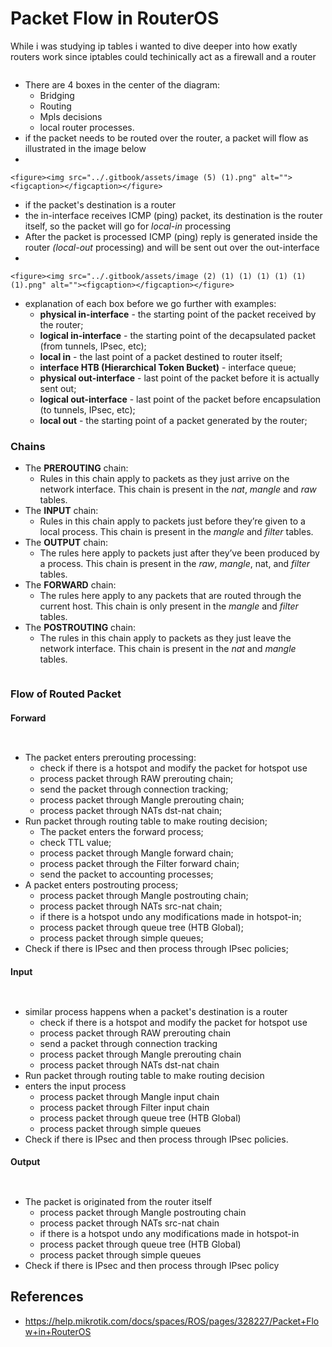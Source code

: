 # Packet Flow in RouterOS

While i was studying ip tables i wanted to dive deeper into how exatly routers work since iptables could techinically act as a firewall and a router

<figure><img src="../.gitbook/assets/image (1) (1) (1) (1) (1) (1) (1) (1) (1).png" alt=""><figcaption></figcaption></figure>

* There are 4 boxes in the center of the diagram:
  * Bridging
  * Routing
  * Mpls decisions
  * local router processes.
* if the packet needs to be routed over the router, a packet will flow as illustrated in the image below
*

    <figure><img src="../.gitbook/assets/image (5) (1).png" alt=""><figcaption></figcaption></figure>



* if the packet's destination is a router
* &#x20;the in-interface receives ICMP (ping) packet, its destination is the router itself, so the packet will go for _local-in_ processing
* After the packet is processed ICMP (ping) reply is generated inside the router _(local-out_ processing) and will be sent out over the out-interface
*

    <figure><img src="../.gitbook/assets/image (2) (1) (1) (1) (1) (1) (1).png" alt=""><figcaption></figcaption></figure>
* explanation of each box before we go further with examples:
  * **physical in-interface** - the starting point of the packet received by the router;
  * **logical in-interface** - the starting point of the decapsulated packet (from tunnels, IPsec, etc);
  * **local in** - the last point of a packet destined to router itself;
  * **interface HTB (Hierarchical Token Bucket)** - interface queue;
  * **physical out-interface** - last point of the packet before it is actually sent out;
  * **logical out-interface** - last point of the packet before encapsulation (to tunnels, IPsec, etc);
  * **local out** - the starting point of a packet generated by the router;



### Chains

* The **PREROUTING** chain:
  * Rules in this chain apply to packets as they just arrive on the network interface. This chain is present in the _nat_, _mangle_ and _raw_ tables.
* The **INPUT** chain:
  * Rules in this chain apply to packets just before they’re given to a local process. This chain is present in the _mangle_ and _filter_ tables.
* The **OUTPUT** chain:
  * The rules here apply to packets just after they’ve been produced by a process. This chain is present in the _raw_, _mangle_, nat, and _filter_ tables.
* The **FORWARD** chain:
  * The rules here apply to any packets that are routed through the current host. This chain is only present in the _mangle_ and _filter_ tables.
* The **POSTROUTING** chain:
  * The rules in this chain apply to packets as they just leave the network interface. This chain is present in the _nat_ and _mangle_ tables.

<figure><img src="../.gitbook/assets/image (3) (1) (1) (1) (1) (1).png" alt=""><figcaption></figcaption></figure>



### Flow of Routed Packet

#### Forward



<figure><img src="../.gitbook/assets/image (4) (1) (1) (1).png" alt=""><figcaption></figcaption></figure>

<figure><img src="../.gitbook/assets/image (5) (1) (1).png" alt=""><figcaption></figcaption></figure>

* The packet enters prerouting processing:
  * check if there is a hotspot and modify the packet for hotspot use
  * process packet through RAW prerouting chain;
  * send the packet through connection tracking;
  * process packet through Mangle prerouting chain;
  * &#x20;process packet through NATs dst-nat chain;
* Run packet through routing table to make routing decision;
  * The packet enters the forward process;
  * check TTL value;
  * process packet through Mangle forward chain;
  * process packet through the Filter forward chain;
  * send the packet to accounting processes;
* A packet enters postrouting process;
  * process packet through Mangle postrouting chain;
  * process packet through NATs src-nat chain;
  * if there is a hotspot undo any modifications made in hotspot-in;
  * process packet through queue tree (HTB Global);
  * process packet through simple queues;
* Check if there is IPsec and then process through IPsec policies;



#### Input

<figure><img src="../.gitbook/assets/image (6) (1).png" alt=""><figcaption></figcaption></figure>

<figure><img src="../.gitbook/assets/image (7) (1).png" alt=""><figcaption></figcaption></figure>

* similar process happens when a packet's destination is a router
  * check if there is a hotspot and modify the packet for hotspot use
  * process packet through RAW prerouting chain
  * send a packet through connection tracking
  * process packet through Mangle prerouting chain
  * process packet through NATs dst-nat chain
* Run packet through routing table to make routing decision
* enters the input process
  * process packet through Mangle input chain
  * process packet through Filter input chain
  * process packet through queue tree (HTB Global)
  * &#x20;process packet through simple queues
* Check if there is IPsec and then process through IPsec policies.



#### Output

<figure><img src="../.gitbook/assets/image (8) (1).png" alt=""><figcaption></figcaption></figure>

<figure><img src="../.gitbook/assets/image (9) (1).png" alt=""><figcaption></figcaption></figure>

* The packet is originated from the router itself
  * process packet through Mangle postrouting chain
  * process packet through NATs src-nat chain
  * if there is a hotspot undo any modifications made in hotspot-in
  * process packet through queue tree (HTB Global)
  * process packet through simple queues
* Check if there is IPsec and then process through IPsec policy



## References

* https://help.mikrotik.com/docs/spaces/ROS/pages/328227/Packet+Flow+in+RouterOS

